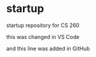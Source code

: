 # startup
startup repository for CS 260

this was changed in VS Code

and this line was added in GitHub
